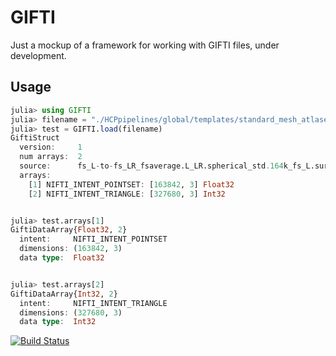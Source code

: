 # GIFTI

Just a mockup of a framework for working with GIFTI files, under development.

## Usage
```julia
julia> using GIFTI
julia> filename = "./HCPpipelines/global/templates/standard_mesh_atlases/fs_L/fs_L-to-fs_LR_fsaverage.L_LR.spherical_std.164k_fs_L.surf.gii"
julia> test = GIFTI.load(filename)
GiftiStruct
  version:     1
  num arrays:  2
  source:      fs_L-to-fs_LR_fsaverage.L_LR.spherical_std.164k_fs_L.surf.gii
  arrays:
    [1] NIFTI_INTENT_POINTSET: [163842, 3] Float32
    [2] NIFTI_INTENT_TRIANGLE: [327680, 3] Int32


julia> test.arrays[1]
GiftiDataArray{Float32, 2}
  intent:     NIFTI_INTENT_POINTSET
  dimensions: (163842, 3)
  data type:  Float32


julia> test.arrays[2]
GiftiDataArray{Int32, 2}
  intent:     NIFTI_INTENT_TRIANGLE
  dimensions: (327680, 3)
  data type:  Int32
```
[![Build Status](https://github.com/myersm0/GIFTI.jl/actions/workflows/CI.yml/badge.svg?branch=main)](https://github.com/myersm0/GIFTI.jl/actions/workflows/CI.yml?query=branch%3Amain)
